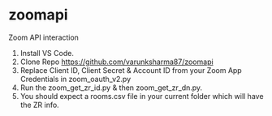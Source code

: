 # zoomapi
Zoom API interaction
1. Install VS Code.
2. Clone Repo https://github.com/varunksharma87/zoomapi
3. Replace Client ID, Client Secret & Account ID from your Zoom App Credentials in zoom_oauth_v2.py
4. Run the zoom_get_zr_id.py & then zoom_get_zr_dn.py.
5. You should expect a rooms.csv file in your current folder which will have the ZR info.
